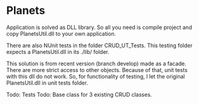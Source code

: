 # Planets

Application is solved as DLL library. 
So all you need is compile project and copy PlanetsUtil.dll to your own application.

There are also NUnit tests in the folder CRUD_UT_Tests.
This testing folder expects a PlanetsUtil.dll in its ./lib/ folder.

This solution is from recent version (branch develop) made as a facade. There are more strict access to other objects. Because of that, unit tests with this dll do not work. So, for functionality of testing, I let the original PlanetsUtil.dll in unit tests folder.

Todo: Tests
Todo: Base class for 3 existing CRUD classes.

